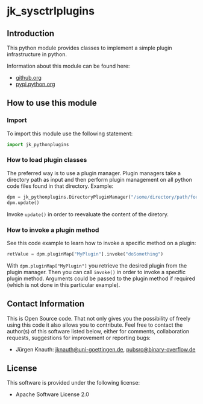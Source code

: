 ﻿jk_sysctrlplugins
=================

Introduction
------------

This python module provides classes to implement a simple plugin infrastructure in python.

Information about this module can be found here:

* [github.org](https://github.com/jkpubsrc/python-module-jk-pythonplugins)
* [pypi.python.org](https://pypi.python.org/pypi/jk_pythonplugins)

How to use this module
----------------------

### Import

To import this module use the following statement:

```python
import jk_pythonplugins
```

### How to load plugin classes

The preferred way is to use a plugin manager. Plugin managers take a directory path as input and then perform plugin management on all python code files found in that directory. Example:

```python
dpm = jk_pythonplugins.DirectoryPluginManager("/some/directory/path/for/plugins")
dpm.update()
```

Invoke `update()` in order to reevaluate the content of the diretory.

### How to invoke a plugin method

See this code example to learn how to invoke a specific method on a plugin:

```python
retValue = dpm.pluginMap["MyPlugin"].invoke("doSomething")
```

With `dpm.pluginMap["MyPlugin"]` you retrieve the desired plugin from the plugin manager. Then you can call `invoke()` in order to invoke a specific plugin method. Arguments could be passed to the plugin method if required (which is not done in this particular example).

Contact Information
-------------------

This is Open Source code. That not only gives you the possibility of freely using this code it also
allows you to contribute. Feel free to contact the author(s) of this software listed below, either
for comments, collaboration requests, suggestions for improvement or reporting bugs:

* Jürgen Knauth: jknauth@uni-goettingen.de, pubsrc@binary-overflow.de

License
-------

This software is provided under the following license:

* Apache Software License 2.0



